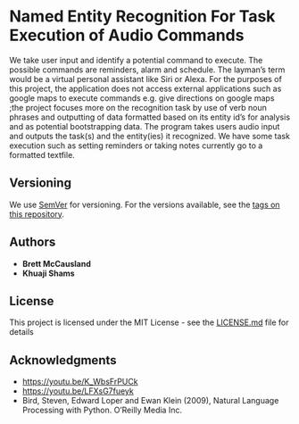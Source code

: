 # Named Entity Recognition For Task Execution of Audio Commands

We take user input and identify a potential command to execute. The possible commands
are reminders, alarm and schedule. The layman’s term would be a virtual personal
assistant like Siri or Alexa. For the purposes of this project, the application does not
access external applications such as google maps to execute commands e.g. give
directions on google maps ;the project focuses more on the recognition task by use of
verb noun phrases and outputting of data formatted based on its entity id’s for analysis
and as potential bootstrapping data. The program takes users audio input and outputs
the task(s) and the entity(ies) it recognized. We have some task execution such as setting
reminders or taking notes currently go to a formatted textfile.


## Versioning

We use [SemVer](http://semver.org/) for versioning. For the versions available, see the [tags on this repository](https://github.com/your/project/tags). 

## Authors

* **Brett McCausland** 
* **Khuaji Shams** 


## License

This project is licensed under the MIT License - see the [LICENSE.md](LICENSE.md) file for details

## Acknowledgments

* https://youtu.be/K_WbsFrPUCk
* https://youtu.be/LFXsG7fueyk
* Bird, Steven, Edward Loper and Ewan Klein (2009),
           Natural Language Processing with Python. 
           O’Reilly Media Inc.
